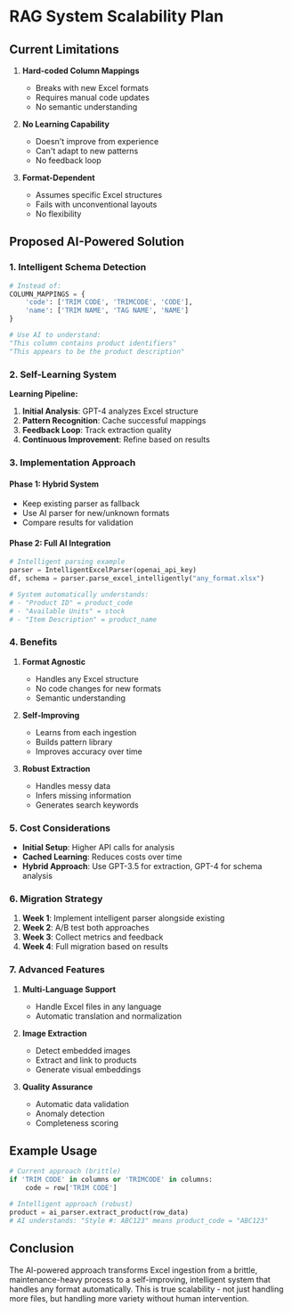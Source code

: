 # RAG System Scalability Plan

## Current Limitations

1. **Hard-coded Column Mappings**
   - Breaks with new Excel formats
   - Requires manual code updates
   - No semantic understanding

2. **No Learning Capability**
   - Doesn't improve from experience
   - Can't adapt to new patterns
   - No feedback loop

3. **Format-Dependent**
   - Assumes specific Excel structures
   - Fails with unconventional layouts
   - No flexibility

## Proposed AI-Powered Solution

### 1. Intelligent Schema Detection

```python
# Instead of:
COLUMN_MAPPINGS = {
    'code': ['TRIM CODE', 'TRIMCODE', 'CODE'],
    'name': ['TRIM NAME', 'TAG NAME', 'NAME']
}

# Use AI to understand:
"This column contains product identifiers"
"This appears to be the product description"
```

### 2. Self-Learning System

**Learning Pipeline:**

1. **Initial Analysis**: GPT-4 analyzes Excel structure
2. **Pattern Recognition**: Cache successful mappings
3. **Feedback Loop**: Track extraction quality
4. **Continuous Improvement**: Refine based on results

### 3. Implementation Approach

#### Phase 1: Hybrid System

- Keep existing parser as fallback
- Use AI parser for new/unknown formats
- Compare results for validation

#### Phase 2: Full AI Integration

```python
# Intelligent parsing example
parser = IntelligentExcelParser(openai_api_key)
df, schema = parser.parse_excel_intelligently("any_format.xlsx")

# System automatically understands:
# - "Product ID" = product_code
# - "Available Units" = stock
# - "Item Description" = product_name
```

### 4. Benefits

1. **Format Agnostic**
   - Handles any Excel structure
   - No code changes for new formats
   - Semantic understanding

2. **Self-Improving**
   - Learns from each ingestion
   - Builds pattern library
   - Improves accuracy over time

3. **Robust Extraction**
   - Handles messy data
   - Infers missing information
   - Generates search keywords

### 5. Cost Considerations

- **Initial Setup**: Higher API calls for analysis
- **Cached Learning**: Reduces costs over time
- **Hybrid Approach**: Use GPT-3.5 for extraction, GPT-4 for schema analysis

### 6. Migration Strategy

1. **Week 1**: Implement intelligent parser alongside existing
2. **Week 2**: A/B test both approaches
3. **Week 3**: Collect metrics and feedback
4. **Week 4**: Full migration based on results

### 7. Advanced Features

1. **Multi-Language Support**
   - Handle Excel files in any language
   - Automatic translation and normalization

2. **Image Extraction**
   - Detect embedded images
   - Extract and link to products
   - Generate visual embeddings

3. **Quality Assurance**
   - Automatic data validation
   - Anomaly detection
   - Completeness scoring

## Example Usage

```python
# Current approach (brittle)
if 'TRIM CODE' in columns or 'TRIMCODE' in columns:
    code = row['TRIM CODE']

# Intelligent approach (robust)
product = ai_parser.extract_product(row_data)
# AI understands: "Style #: ABC123" means product_code = "ABC123"
```

## Conclusion

The AI-powered approach transforms Excel ingestion from a brittle, maintenance-heavy process to a self-improving, intelligent system that handles any format automatically. This is true scalability - not just handling more files, but handling more variety without human intervention.
